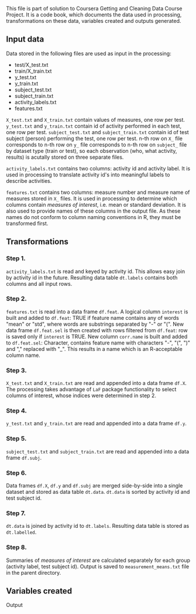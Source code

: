 This file is part of solution to Coursera Getting and Cleaning Data Course Project. It is a code book, which documents the data used in processing, transformations on these data, variables created and outputs generated.

## Input data

Data stored in the following files are used as input in the processing:
- test/X_test.txt
- train/X_train.txt
- y_test.txt
- y_train.txt
- subject_test.txt
- subject_train.txt
- activity_labels.txt
- features.txt

`X_test.txt` and `X_train.txt` contain values of measures, one row per test. `y_test.txt` and `y_train.txt` contain id of activity performed in each test, one row per test. `subject_test.txt` and `subject_train.txt` contain id of test subject (person) performing the test, one row per test. n-th row on `X_` file corresponds to n-th row on `y_` file corresponds to n-th row on `subject_` file by dataset type (train or test), so each observation (who, what activity, results) is acutally stored on three separate files.

`activity_labels.txt` contains two columns: activity id and activity label. It is used in processing to translate activity id's into meaningful labels to describe activities.

`features.txt` contains two columns: measure number and measure name of measures stored in `X_` files. It is used in processing to determine which columns contain *measures of interest*, i.e. mean or standard deviation. It is also used to provide names of these columns in the output file. As these names do not conform to column naming conventions in R, they must be transformed first.


## Transformations

### Step 1.
`activity_labels.txt` is read and keyed by activity id. This allows easy join by activity id in the future. Resulting data table `dt.labels` contains both columns and all input rows.

### Step 2.
`features.txt` is read into a data frame `df.feat`.
A logical column `interest` is built and added to `df.feat`: TRUE if feature name contains any of words "mean" or "std", where words are substrings separated by "-" or "(".
New data frame `df.feat.sel` is then created with rows filtered from `df.feat`: row is saved only if `interest` is TRUE.
New column `corr.name` is built and added to `df.feat.sel`: Character, contains feature name with characters "-", "(", ")" and "," replaced with "_". This results in a name which is an R-acceptable column name.

### Step 3.
`X_test.txt` and `X_train.txt` are read and appended into a data frame `df.X`. The processing takes advantage of `LaF` package functionality to select columns of interest, whose indices were determined in step 2.

### Step 4.
`y_test.txt` and `y_train.txt`  are read and appended into a data frame `df.y`.

### Step 5.
`subject_test.txt` and `subject_train.txt`  are read and appended into a data frame `df.subj`.

### Step 6.
Data frames `df.X`, `df.y` and `df.subj` are merged side-by-side into a single dataset and stored as data table `dt.data`. `dt.data` is sorted by activity id and test subject id.

### Step 7.
`dt.data` is joined by activity id to `dt.labels`. Resulting data table is stored as `dt.labelled`.

### Step 8.
Summaries of *measures of interest* are calculated separately for each group (activity label, test subject id). Output is saved to `measurement_means.txt` file in the parent directory.


## Variables created

Output


